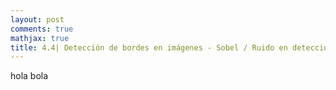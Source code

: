 ```yaml
---
layout: post
comments: true
mathjax: true
title: 4.4| Detección de bordes en imágenes - Sobel / Ruido en detección de bordes
---
```


hola bola
